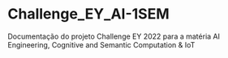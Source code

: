 # Challenge_EY_AI-1SEM
Documentação do projeto Challenge EY 2022 para a matéria AI Engineering, Cognitive and Semantic Computation &amp; IoT
